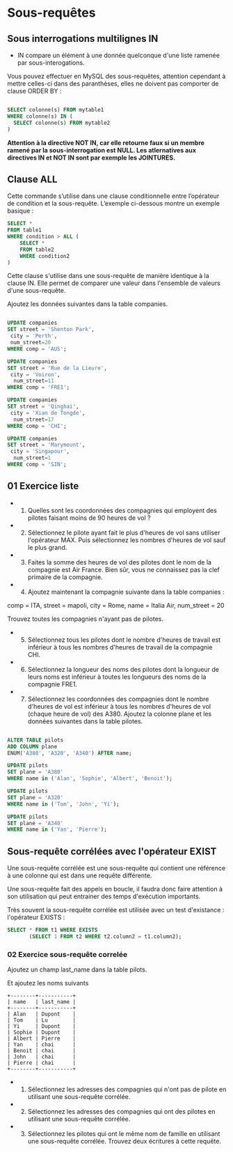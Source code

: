 # Sous-requêtes

## Sous interrogations multilignes IN

- IN compare un élément à une donnée quelconque d'une liste ramenée par sous-interogations.

Vous pouvez effectuer en MySQL des sous-requêtes, attention cependant à mettre celles-ci dans des paranthèses, elles ne doivent pas comporter de clause ORDER BY :

```sql

SELECT colonne(s) FROM mytable1
WHERE colonne(s) IN (
  SELECT colonne(s) FROM mytable2
)
```

**Attention à la directive NOT IN, car elle retourne faux si un membre ramené par la sous-interrogation est NULL. Les atlernatives aux directives IN et NOT IN sont par exemple les JOINTURES.**

## Clause ALL

Cette commande s’utilise dans une clause conditionnelle entre l’opérateur de condition et la sous-requête. L’exemple ci-dessous montre un exemple basique :

```sql
SELECT *
FROM table1
WHERE condition > ALL (
    SELECT *
    FROM table2
    WHERE condition2
)
```

Cette clause s'utilise dans une sous-requête de manière identique à la clause IN. Elle permet de comparer une valeur dans l'ensemble de valeurs d'une sous-requête.

Ajoutez les données suivantes dans la table companies.

```sql

UPDATE companies
SET street = 'Shenton Park',
 city = 'Perth', 
 num_street=20
WHERE comp = 'AUS';

UPDATE companies
SET street = 'Rue de la Lieure',
 city = 'Voiron',
  num_street=11
WHERE comp = 'FRE1';

UPDATE companies
SET street = 'Qinghai',
 city = 'Xian de Tongde',
  num_street=17
WHERE comp = 'CHI';

UPDATE companies
SET street = 'Marymount',
 city = 'Singapour',
  num_street=1
WHERE comp = 'SIN';
```

## 01 Exercice liste

- 1. Quelles sont les coordonnées des compagnies qui employent des pilotes faisant moins de 90 heures de vol ?

- 2. Sélectionnez le pilote ayant fait le plus d'heures de vol sans utiliser l'opérateur MAX. Puis sélectionnez les nombres d'heures de vol sauf le plus grand.

- 3. Faites la somme des heures de vol des pilotes dont le nom de la compagnie est Air France. Bien sûr, vous ne connaissez pas la clef primaire de la compagnie.

- 4. Ajoutez maintenant la compagnie suivante dans la table companies :

comp = ITA, street = mapoli, city = Rome, name = Italia Air, num_street =  20

Trouvez toutes les compagnies n'ayant pas de pilotes.

- 5. Sélectionnez tous les pilotes dont le nombre d'heures de travail est inférieur à tous les nombres d'heures de travail de la compagnie CHI.

- 6. Sélectionnez la longueur des noms des pilotes dont la longueur de leurs noms est inférieur à toutes les longueurs des noms de la compagnie FRE1.

- 7. Sélectionnez les coordonnées des compagnies dont le nombre d'heures de vol est inférieur à tous les nombres d'heures de vol (chaque heure de vol) des A380.
Ajoutez la colonne plane et les données suivantes dans la table pilotes.

```sql

ALTER TABLE pilots
ADD COLUMN plane
ENUM('A380', 'A320', 'A340') AFTER name;

UPDATE pilots
SET plane = 'A380'
WHERE name in ('Alan', 'Sophie', 'Albert', 'Benoit');

UPDATE pilots
SET plane = 'A320'
WHERE name in ('Tom', 'John', 'Yi');

UPDATE pilots
SET plane = 'A340'
WHERE name in ('Yan', 'Pierre');
```

## Sous-requête corrélées avec l'opérateur EXIST

Une sous-requête corrélée est une sous-requête qui contient une référence à une colonne qui est dans une requête différente.

Une sous-requête fait des appels en boucle, il faudra donc faire attention à son utilisation qui peut entrainer des temps d'exécution importants.

Très souvent la sous-requête corrélée est utilisée avec un test d'existance : l'opérateur EXISTS :

```sql
SELECT * FROM t1 WHERE EXISTS
       (SELECT 1 FROM t2 WHERE t2.column2 = t1.column2);
```

### 02 Exercice sous-requête correlée

Ajoutez un champ last_name dans la table pilots.

Et ajoutez les noms suivants
```text
+--------+-----------+
| name   | last_name |
+--------+-----------+
| Alan   | Dupont    |
| Tom    | Lu        |
| Yi     | Dupont    |
| Sophie | Dupont    |
| Albert | Pierre    |
| Yan    | chai      |
| Benoit | chai      |
| John   | chai      |
| Pierre | chai      |
+--------+-----------+
````

- 1. Sélectionnez les adresses des compagnies qui n'ont pas de pilote en utilisant une sous-requête corrélée.

- 2. Sélectionnez les adresses des compagnies qui ont des pilotes en utilisant une sous-requête corrélée.

- 3. Sélectionnez les pilotes qui ont le même nom de famille en utilisant une sous-requête corrélée. Trouvez deux écritures à cette requête.
